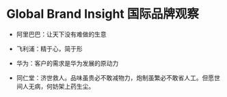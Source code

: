 # Global Brand Insight 国际品牌观察

* 阿里巴巴：让天下没有难做的生意

* 飞利浦：精于心，简于形

* 华为：客户的需求是华为发展的原动力

* 同仁堂：济世救人。品味虽贵必不敢减物力，炮制虽繁必不敢省人工。但愿世间人无病，何妨架上药生尘。
